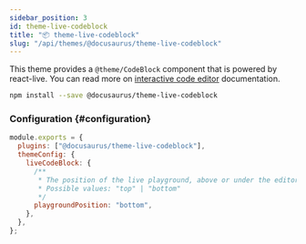 ```yaml
---
sidebar_position: 3
id: theme-live-codeblock
title: "📦 theme-live-codeblock"
slug: "/api/themes/@docusaurus/theme-live-codeblock"
---
```


This theme provides a `@theme/CodeBlock` component that is powered by react-live. You can read more on [interactive code editor](../../guides/markdown-features/markdown-features-code-blocks.mdx#interactive-code-editor) documentation.

```bash npm2yarn
npm install --save @docusaurus/theme-live-codeblock
```

### Configuration {#configuration}

```js title="docusaurus.config.js"
module.exports = {
  plugins: ["@docusaurus/theme-live-codeblock"],
  themeConfig: {
    liveCodeBlock: {
      /**
       * The position of the live playground, above or under the editor
       * Possible values: "top" | "bottom"
       */
      playgroundPosition: "bottom",
    },
  },
};
```
